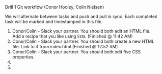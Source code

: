 Drill 1 Git workflow (Conor Hooley, Colin Nielsen)

We will alternate between tasks and push and pull in sync. Each completed task will be marked and timestamped in this file.

1. Conor/Colin - Slack your partner. You should both edit an HTML file. Add a recipe that you like using lists. (Finished @ 11:42 AM)
2. Conor/Colin - Slack your partner. You should both create a new HTML file. Link to it from index.html (Finished @ 12:52 AM)
3. Conor/Colin - Slack your partner. You should both edit five CSS properties.
4.
5.